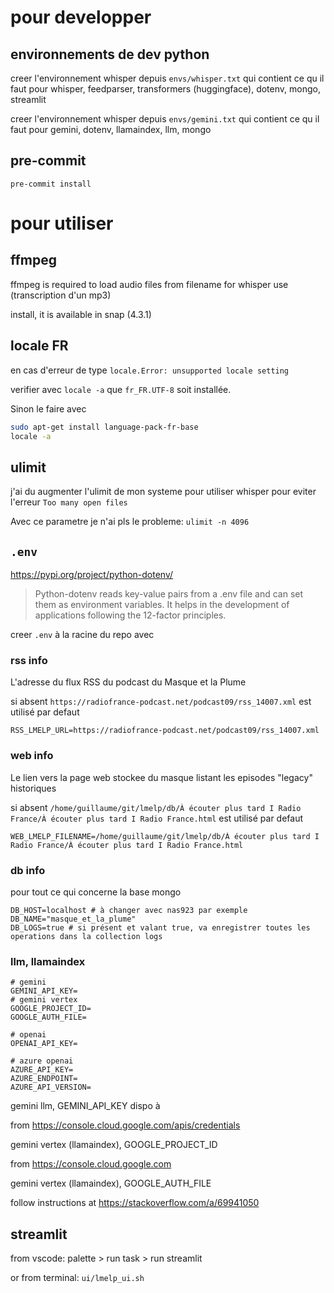 # pour developper

## environnements de dev python

creer l'environnement whisper depuis `envs/whisper.txt`
qui contient ce qu il faut pour whisper, feedparser, transformers (huggingface), dotenv, mongo, streamlit

creer l'environnement whisper depuis `envs/gemini.txt`
qui contient ce qu il faut pour gemini, dotenv, llamaindex, llm, mongo

## pre-commit

`pre-commit install`

# pour utiliser

## ffmpeg

ffmpeg is required to load audio files from filename for whisper use (transcription d'un mp3)

install, it is available in snap (4.3.1)

## locale FR

en cas d'erreur de type `locale.Error: unsupported locale setting`

verifier avec `locale -a` que `fr_FR.UTF-8` soit installée.

Sinon le faire avec 

```bash
sudo apt-get install language-pack-fr-base
locale -a
```

## ulimit

j'ai du augmenter l'ulimit de mon systeme pour utiliser whisper pour eviter l'erreur `Too many open files`

Avec ce parametre je n'ai pls le probleme: `ulimit -n 4096`


## `.env`

https://pypi.org/project/python-dotenv/ 

> Python-dotenv reads key-value pairs from a .env file and can set them as environment variables. It helps in the development of applications following the 12-factor principles.

creer `.env` à la racine du repo avec

### rss info

L'adresse du flux RSS du podcast du Masque et la Plume

si absent `https://radiofrance-podcast.net/podcast09/rss_14007.xml` est utilisé par defaut
```
RSS_LMELP_URL=https://radiofrance-podcast.net/podcast09/rss_14007.xml
```

### web info

Le lien vers la page web stockee du masque listant les episodes "legacy" historiques

si absent `/home/guillaume/git/lmelp/db/À écouter plus tard I Radio France/À écouter plus tard I Radio France.html` est utilisé par defaut
```
WEB_LMELP_FILENAME=/home/guillaume/git/lmelp/db/À écouter plus tard I Radio France/À écouter plus tard I Radio France.html
```

### db info

pour tout ce qui concerne la base mongo

```
DB_HOST=localhost # à changer avec nas923 par exemple
DB_NAME="masque_et_la_plume"
DB_LOGS=true # si présent et valant true, va enregistrer toutes les operations dans la collection logs
```

### llm, llamaindex

```
# gemini 
GEMINI_API_KEY=
# gemini vertex
GOOGLE_PROJECT_ID=
GOOGLE_AUTH_FILE=

# openai
OPENAI_API_KEY=

# azure openai
AZURE_API_KEY=
AZURE_ENDPOINT=
AZURE_API_VERSION=
```

gemini llm, GEMINI_API_KEY dispo à

from https://console.cloud.google.com/apis/credentials

gemini vertex (llamaindex), GOOGLE_PROJECT_ID

from https://console.cloud.google.com

gemini vertex (llamaindex), GOOGLE_AUTH_FILE

follow instructions at https://stackoverflow.com/a/69941050

## streamlit

from vscode: palette > run task > run streamlit

or from terminal: `ui/lmelp_ui.sh`
